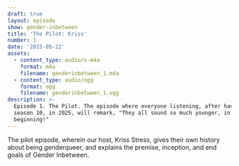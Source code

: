 ```yaml
---
draft: true
layout: episode
show: gender-inbetween
title: 'The Pilot: Kriss'
number: 1
date: '2015-05-22'
assets:
  - content_type: audio/x-m4a
    format: m4a
    filename: genderinbetween_1.m4a
  - content_type: audio/ogg
    format: ogg
    filename: genderinbetween_1.ogg
description: >-
  Episode 1. The Pilot. The episode where everyone listening, after having heard
  season 10, in 2025, will remark, "They all sound so much younger, in the
  beginning!"
---
```

The pilot episode, wherein our host, Kriss Stress, gives their own history about being genderqueer, and explains the premise, inception, and end goals of Gender Inbetween.